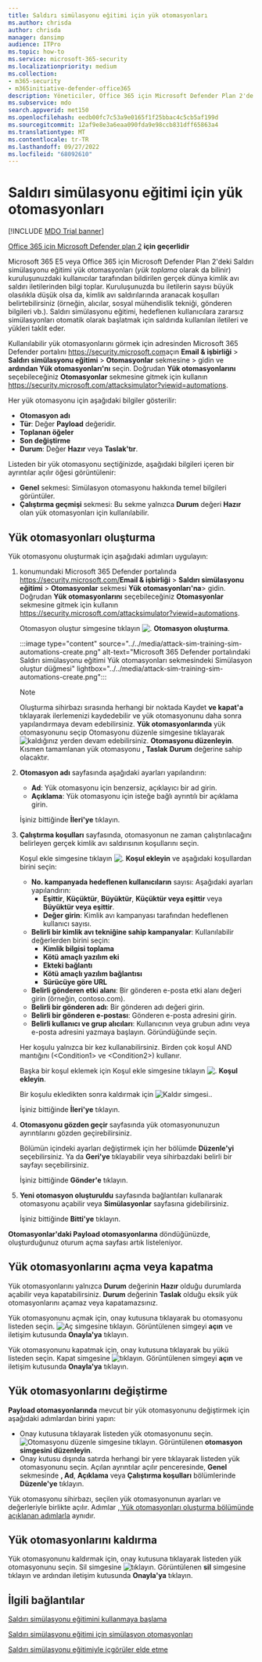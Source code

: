 ```yaml
---
title: Saldırı simülasyonu eğitimi için yük otomasyonları
ms.author: chrisda
author: chrisda
manager: dansimp
audience: ITPro
ms.topic: how-to
ms.service: microsoft-365-security
ms.localizationpriority: medium
ms.collection:
- m365-security
- m365initiative-defender-office365
description: Yöneticiler, Office 365 için Microsoft Defender Plan 2'de Saldırı simülasyonu eğitimi için otomatik simülasyonları toplamak ve başlatmak için yük otomasyonlarını (yük toplama) kullanmayı öğrenebilir.
ms.subservice: mdo
search.appverid: met150
ms.openlocfilehash: eedb00fc7c53a9e0165f1f25bbac4c5cb5af199d
ms.sourcegitcommit: 12af9e8e3a6eaa090fda9e98ccb831dff65863a4
ms.translationtype: MT
ms.contentlocale: tr-TR
ms.lasthandoff: 09/27/2022
ms.locfileid: "68092610"
---
```

# <a name="payload-automations-for-attack-simulation-training"></a>Saldırı simülasyonu eğitimi için yük otomasyonları

[!INCLUDE [MDO Trial banner](../includes/mdo-trial-banner.md)]

[Office 365 için Microsoft Defender plan 2](defender-for-office-365.md) **için geçerlidir**

Microsoft 365 E5 veya Office 365 için Microsoft Defender Plan 2'deki Saldırı simülasyonu eğitimi yük otomasyonları (_yük toplama_ olarak da bilinir) kuruluşunuzdaki kullanıcılar tarafından bildirilen gerçek dünya kimlik avı saldırı iletilerinden bilgi toplar. Kuruluşunuzda bu iletilerin sayısı büyük olasılıkla düşük olsa da, kimlik avı saldırılarında aranacak koşulları belirtebilirsiniz (örneğin, alıcılar, sosyal mühendislik tekniği, gönderen bilgileri vb.). Saldırı simülasyonu eğitimi, hedeflenen kullanıcılara zararsız simülasyonları otomatik olarak başlatmak için saldırıda kullanılan iletileri ve yükleri taklit eder.

Kullanılabilir yük otomasyonlarını görmek için adresinden Microsoft 365 Defender portalını <https://security.microsoft.com>açın **Email & işbirliği** \> **Saldırı simülasyonu eğitimi** \> **Otomasyonlar** sekmesine \> gidin ve **ardından Yük otomasyonları'nı** seçin. Doğrudan **Yük otomasyonlarını** seçebileceğiniz **Otomasyonlar** sekmesine gitmek için kullanın <https://security.microsoft.com/attacksimulator?viewid=automations>.

Her yük otomasyonu için aşağıdaki bilgiler gösterilir:

- **Otomasyon adı**
- **Tür**: Değer **Payload** değeridir.
- **Toplanan öğeler**
- **Son değiştirme**
- **Durum**: Değer **Hazır** veya **Taslak'tır**.

Listeden bir yük otomasyonu seçtiğinizde, aşağıdaki bilgileri içeren bir ayrıntılar açılır öğesi görüntülenir:

- **Genel** sekmesi: Simülasyon otomasyonu hakkında temel bilgileri görüntüler.
- **Çalıştırma geçmişi** sekmesi: Bu sekme yalnızca **Durum** değeri **Hazır** olan yük otomasyonları için kullanılabilir.

## <a name="create-payload-automations"></a>Yük otomasyonları oluşturma

Yük otomasyonu oluşturmak için aşağıdaki adımları uygulayın:

1. konumundaki Microsoft 365 Defender portalında <https://security.microsoft.com/>**Email & işbirliği** \> **Saldırı simülasyonu eğitimi** \> **Otomasyonlar** sekmesi **Yük otomasyonları'na**\> gidin. Doğrudan **Yük otomasyonlarını** seçebileceğiniz **Otomasyonlar** sekmesine gitmek için kullanın <https://security.microsoft.com/attacksimulator?viewid=automations>.

   Otomasyon oluştur simgesine tıklayın ![.](../../media/m365-cc-sc-create-icon.png) **Otomasyon oluşturma**.

   :::image type="content" source="../../media/attack-sim-training-sim-automations-create.png" alt-text="Microsoft 365 Defender portalındaki Saldırı simülasyonu eğitimi Yük otomasyonları sekmesindeki Simülasyon oluştur düğmesi" lightbox="../../media/attack-sim-training-sim-automations-create.png":::

   > [!NOTE]
   > Oluşturma sihirbazı sırasında herhangi bir noktada Kaydet **ve kapat'a** tıklayarak ilerlemenizi kaydedebilir ve yük otomasyonunu daha sonra yapılandırmaya devam edebilirsiniz. **Yük otomasyonlarında** yük otomasyonunu seçip Otomasyonu düzenle simgesine tıklayarak ![kaldığınız yerden devam edebilirsiniz.](../../media/m365-cc-sc-edit-icon.png) **Otomasyonu düzenleyin**. Kısmen tamamlanan yük otomasyonu **, Taslak** **Durum** değerine sahip olacaktır.

2. **Otomasyon adı** sayfasında aşağıdaki ayarları yapılandırın:

   - **Ad**: Yük otomasyonu için benzersiz, açıklayıcı bir ad girin.
   - **Açıklama**: Yük otomasyonu için isteğe bağlı ayrıntılı bir açıklama girin.

   İşiniz bittiğinde **İleri'ye** tıklayın.

3. **Çalıştırma koşulları** sayfasında, otomasyonun ne zaman çalıştırılacağını belirleyen gerçek kimlik avı saldırısının koşullarını seçin.

   Koşul ekle simgesine tıklayın ![.](../../media/m365-cc-sc-create-icon.png) **Koşul ekleyin** ve aşağıdaki koşullardan birini seçin:

   - **No. kampanyada hedeflenen kullanıcıların** sayısı: Aşağıdaki ayarları yapılandırın:
     - **Eşittir**, **Küçüktür**, **Büyüktür**, **Küçüktür veya eşittir** veya **Büyüktür veya eşittir**.
     - **Değer girin**: Kimlik avı kampanyası tarafından hedeflenen kullanıcı sayısı.
   - **Belirli bir kimlik avı tekniğine sahip kampanyalar**: Kullanılabilir değerlerden birini seçin:
     - **Kimlik bilgisi toplama**
     - **Kötü amaçlı yazılım eki**
     - **Ekteki bağlantı**
     - **Kötü amaçlı yazılım bağlantısı**
     - **Sürücüye göre URL**
   - **Belirli gönderen etki alanı**: Bir gönderen e-posta etki alanı değeri girin (örneğin, contoso.com).
   - **Belirli bir gönderen adı**: Bir gönderen adı değeri girin.
   - **Belirli bir gönderen e-postası**: Gönderen e-posta adresini girin.
   - **Belirli kullanıcı ve grup alıcıları**: Kullanıcının veya grubun adını veya e-posta adresini yazmaya başlayın. Göründüğünde seçin.

   Her koşulu yalnızca bir kez kullanabilirsiniz. Birden çok koşul AND mantığını (\<Condition1\> ve \<Condition2\>) kullanır.

   Başka bir koşul eklemek için Koşul ekle simgesine tıklayın ![.](../../media/m365-cc-sc-create-icon.png) **Koşul ekleyin**.

   Bir koşulu ekledikten sonra kaldırmak için ![Kaldır simgesi.](../../media/m365-cc-sc-delete-icon.png).

   İşiniz bittiğinde **İleri'ye** tıklayın.

4. **Otomasyonu gözden geçir** sayfasında yük otomasyonunuzun ayrıntılarını gözden geçirebilirsiniz.

   Bölümün içindeki ayarları değiştirmek için her bölümde **Düzenle'yi** seçebilirsiniz. Ya da **Geri'ye** tıklayabilir veya sihirbazdaki belirli bir sayfayı seçebilirsiniz.

   İşiniz bittiğinde **Gönder'e** tıklayın.

5. **Yeni otomasyon oluşturuldu** sayfasında bağlantıları kullanarak otomasyonu açabilir veya **Simülasyonlar** sayfasına gidebilirsiniz.

   İşiniz bittiğinde **Bitti'ye** tıklayın.

**Otomasyonlar'daki Payload otomasyonlarına** döndüğünüzde, oluşturduğunuz oturum açma sayfası artık listeleniyor.

## <a name="turn-payload-automations-on-or-off"></a>Yük otomasyonlarını açma veya kapatma

Yük otomasyonlarını yalnızca **Durum** değerinin **Hazır** olduğu durumlarda açabilir veya kapatabilirsiniz. **Durum** değerinin **Taslak** olduğu eksik yük otomasyonlarını açamaz veya kapatamazsınız.

Yük otomasyonunu açmak için, onay kutusuna tıklayarak bu otomasyonu listeden seçin. ![Aç simgesine tıklayın.](../../media/m365-cc-sc-turn-on-off-icon.png) Görüntülenen simgeyi **açın** ve iletişim kutusunda **Onayla'ya** tıklayın.

Yük otomasyonunu kapatmak için, onay kutusuna tıklayarak bu yükü listeden seçin. Kapat simgesine ![tıklayın.](../../media/m365-cc-sc-turn-on-off-icon.png) Görüntülenen simgeyi **açın** ve iletişim kutusunda **Onayla'ya** tıklayın.

## <a name="modify-payload-automations"></a>Yük otomasyonlarını değiştirme

**Payload otomasyonlarında** mevcut bir yük otomasyonunu değiştirmek için aşağıdaki adımlardan birini yapın:

- Onay kutusuna tıklayarak listeden yük otomasyonunu seçin. ![Otomasyonu düzenle simgesine tıklayın.](../../media/m365-cc-sc-edit-icon.png) Görüntülenen **otomasyon simgesini düzenleyin**.
- Onay kutusu dışında satırda herhangi bir yere tıklayarak listeden yük otomasyonunu seçin. Açılan ayrıntılar açılır penceresinde, **Genel** sekmesinde **, Ad**, **Açıklama** veya **Çalıştırma koşulları** bölümlerinde **Düzenle'ye** tıklayın.

Yük otomasyonu sihirbazı, seçilen yük otomasyonunun ayarları ve değerleriyle birlikte açılır. Adımlar [, Yük otomasyonları oluşturma bölümünde açıklanan adımlarla](#create-payload-automations) aynıdır.

## <a name="remove-payload-automations"></a>Yük otomasyonlarını kaldırma

Yük otomasyonunu kaldırmak için, onay kutusuna tıklayarak listeden yük otomasyonunu seçin. Sil simgesine ![tıklayın.](../../media/m365-cc-sc-delete-icon.png) Görüntülenen **sil** simgesine tıklayın ve ardından iletişim kutusunda **Onayla'ya** tıklayın.

## <a name="related-links"></a>İlgili bağlantılar

[Saldırı simülasyonu eğitimini kullanmaya başlama](attack-simulation-training-get-started.md)

[Saldırı simülasyonu eğitimi için simülasyon otomasyonları](attack-simulation-training-simulation-automations.md)

[Saldırı simülasyonu eğitimiyle içgörüler elde etme](attack-simulation-training-insights.md)
